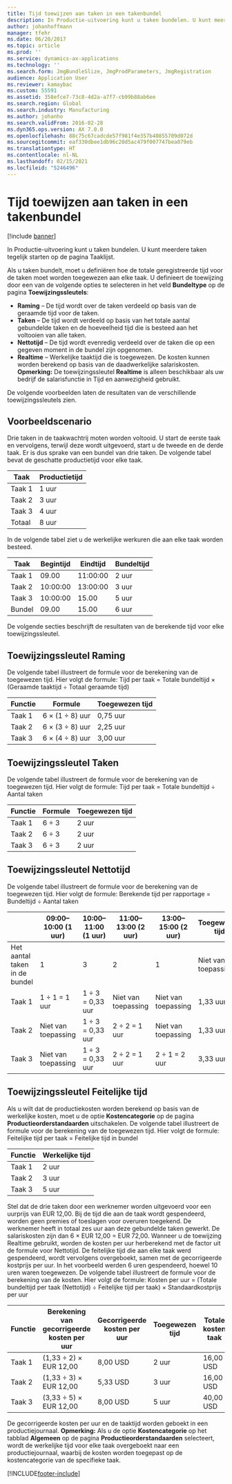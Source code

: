 ```yaml
---
title: Tijd toewijzen aan taken in een takenbundel
description: In Productie-uitvoering kunt u taken bundelen. U kunt meerdere taken tegelijk starten op de pagina Taaklijst.
author: johanhoffmann
manager: tfehr
ms.date: 06/20/2017
ms.topic: article
ms.prod: ''
ms.service: dynamics-ax-applications
ms.technology: ''
ms.search.form: JmgBundleSlize, JmgProdParameters, JmgRegistration
audience: Application User
ms.reviewer: kamaybac
ms.custom: 55591
ms.assetid: 358efce7-73c8-4d2a-a7f7-cb99b88ab6ee
ms.search.region: Global
ms.search.industry: Manufacturing
ms.author: johanho
ms.search.validFrom: 2016-02-28
ms.dyn365.ops.version: AX 7.0.0
ms.openlocfilehash: 88c75c67cadcde57f981f4e357b40855709d072d
ms.sourcegitcommit: eaf330dbee1db96c20d5ac479f007747bea079eb
ms.translationtype: HT
ms.contentlocale: nl-NL
ms.lasthandoff: 02/15/2021
ms.locfileid: "5246496"
---
```

# <a name="allocate-time-to-jobs-in-a-job-bundle"></a>Tijd toewijzen aan taken in een takenbundel

[!include [banner](../includes/banner.md)]

In Productie-uitvoering kunt u taken bundelen. U kunt meerdere taken tegelijk starten op de pagina Taaklijst.

Als u taken bundelt, moet u definiëren hoe de totale geregistreerde tijd voor de taken moet worden toegewezen aan elke taak. U definieert de toewijzing door een van de volgende opties te selecteren in het veld **Bundeltype** op de pagina **Toewijzingssleutels**:

-   **Raming** – De tijd wordt over de taken verdeeld op basis van de geraamde tijd voor de taken.
-   **Taken** – De tijd wordt verdeeld op basis van het totale aantal gebundelde taken en de hoeveelheid tijd die is besteed aan het voltooien van alle taken.
-   **Nettotijd** – De tijd wordt evenredig verdeeld over de taken die op een gegeven moment in de bundel zijn opgenomen.
-   **Realtime** – Werkelijke taaktijd die is toegewezen. De kosten kunnen worden berekend op basis van de daadwerkelijke salariskosten. **Opmerking:** De toewijzingssleutel **Realtime** is alleen beschikbaar als uw bedrijf de salarisfunctie in Tijd en aanwezigheid gebruikt.

De volgende voorbeelden laten de resultaten van de verschillende toewijzingssleutels zien.

## <a name="example-scenario"></a>Voorbeeldscenario
Drie taken in de taakwachtrij moten worden voltooid. U start de eerste taak en vervolgens, terwijl deze wordt uitgevoerd, start u de tweede en de derde taak. Er is dus sprake van een bundel van drie taken. De volgende tabel bevat de geschatte productietijd voor elke taak.

| Taak   | Productietijd |
|-------|-----------------|
| Taak 1 | 1 uur          |
| Taak 2 | 3 uur         |
| Taak 3 | 4 uur         |
| Totaal | 8 uur         |

In de volgende tabel ziet u de werkelijke werkuren die aan elke taak worden besteed.

| Taak    | Begintijd | Eindtijd | Bundeltijd |
|--------|------------|----------|-------------|
| Taak 1  | 09.00      | 11:00:00    | 2 uur     |
| Taak 2  | 10:00:00      | 13:00:00    | 3 uur     |
| Taak 3  | 10:00:00      | 15.00    | 5 uur     |
| Bundel | 09.00      | 15.00    | 6 uur     |

De volgende secties beschrijft de resultaten van de berekende tijd voor elke toewijzingssleutel.

## <a name="estimation-allocation-key"></a>Toewijzingssleutel Raming
De volgende tabel illustreert de formule voor de berekening van de toegewezen tijd. Hier volgt de formule: Tijd per taak = Totale bundeltijd × (Geraamde taaktijd ÷ Totaal geraamde tijd)

| Functie   | Formule           | Toegewezen tijd |
|-------|-------------------|----------------|
| Taak 1 | 6 × (1 ÷ 8) uur | 0,75 uur      |
| Taak 2 | 6 × (3 ÷ 8) uur | 2,25 uur     |
| Taak 3 | 6 × (4 ÷ 8) uur | 3,00 uur     |

## <a name="jobs-allocation-key"></a>Toewijzingssleutel Taken
De volgende tabel illustreert de formule voor de berekening van de toegewezen tijd. Hier volgt de formule: Tijd per taak = Totale bundeltijd ÷ Aantal taken

| Functie   | Formule | Toegewezen tijd |
|-------|---------|----------------|
| Taak 1 | 6 ÷ 3   | 2 uur        |
| Taak 2 | 6 ÷ 3   | 2 uur        |
| Taak 3 | 6 ÷ 3   | 2 uur        |

## <a name="net-time-allocation-key"></a>Toewijzingssleutel Nettotijd
De volgende tabel illustreert de formule voor de berekening van de toegewezen tijd. Hier volgt de formule: Berekende tijd per rapportage = Bundeltijd ÷ Aantal taken

|                              | 09:00–10:00 (1 uur) | 10:00–11:00 (1 uur) | 11:00–13:00 (2 uur) | 13:00–15:00 (2 uur) | Toegewezen tijd |
|------------------------------|----------------------|----------------------|-----------------------|-----------------------|----------------|
| Het aantal taken in de bundel | 1                    | 3                    | 2                     | 1                     | Niet van toepassing |
| Taak 1                        | 1 ÷ 1 = 1 uur       | 1 ÷ 3 = 0,33 uur    | Niet van toepassing        | Niet van toepassing        | 1,33 uur     |
| Taak 2                        | Niet van toepassing       | 1 ÷ 3 = 0,33 uur    | 2 ÷ 2 = 1 uur        | Niet van toepassing        | 1,33 uur     |
| Taak 3                        | Niet van toepassing       | 1 ÷ 3 = 0,33 uur    | 2 ÷ 2 = 1 uur        | 2 ÷ 1 = 2 uur       | 3,33 uur     |

## <a name="real-time-allocation-key"></a>Toewijzingssleutel Feitelijke tijd
Als u wilt dat de productiekosten worden berekend op basis van de werkelijke kosten, moet u de optie **Kostencategorie** op de pagina **Productieorderstandaarden** uitschakelen. De volgende tabel illustreert de formule voor de berekening van de toegewezen tijd. Hier volgt de formule: Feitelijke tijd per taak = Feitelijke tijd in bundel

| Functie   | Werkelijke tijd |
|-------|-------------|
| Taak 1 | 2 uur     |
| Taak 2 | 3 uur     |
| Taak 3 | 5 uur     |

Stel dat de drie taken door een werknemer worden uitgevoerd voor een uurprijs van EUR 12,00. Bij de tijd die aan de taak wordt gespendeerd, worden geen premies of toeslagen voor overuren toegekend. De werknemer heeft in totaal zes uur aan deze gebundelde taken gewerkt. De salariskosten zijn dan 6 × EUR 12,00 = EUR 72,00. Wanneer u de toewijzing Realtime gebruikt, worden de kosten per uur herberekend met de factor uit de formule voor Nettotijd. De feitelijke tijd die aan elke taak werd gespendeerd, wordt vervolgens overgeboekt, samen met de gecorrigeerde kostprijs per uur. In het voorbeeld werden 6 uren gespendeerd, hoewel 10 uren waren toegewezen. De volgende tabel illustreert de formule voor de berekening van de kosten. Hier volgt de formule: Kosten per uur = (Totale bundeltijd per taak (Nettotijd) ÷ Feitelijke tijd per taak) × Standaardkostprijs per uur

| Functie   | Berekening van gecorrigeerde kosten per uur | Gecorrigeerde kosten per uur | Toegewezen tijd | Totale kosten taak |
|-------|----------------------------------------|-------------------------|----------------|-------------------|
| Taak 1 | (1,33 ÷ 2) × EUR 12,00                 | 8,00 USD                | 2 uur        | 16,00 USD         |
| Taak 2 | (1,33 ÷ 3) × EUR 12,00                 | 5,33 USD                | 3 uur        | 16,00 USD         |
| Taak 3 | (3,33 ÷ 5) × EUR 12,00                 | 8,00 USD                | 5 uur        | 40,00 USD         |

De gecorrigeerde kosten per uur en de taaktijd worden geboekt in een productiejournaal. **Opmerking:** Als u de optie **Kostencategorie** op het tabblad **Algemeen** op de pagina **Productieorderstandaarden** selecteert, wordt de werkelijke tijd voor elke taak overgeboekt naar een productiejournaal, waarbij de kosten worden toegepast op de kostencategorie van de specifieke taak.





[!INCLUDE[footer-include](../../includes/footer-banner.md)]